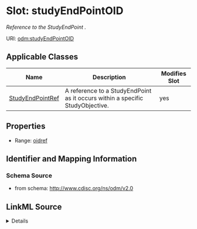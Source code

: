# Slot: studyEndPointOID


_Reference to the StudyEndPoint ._



URI: [odm:studyEndPointOID](http://www.cdisc.org/ns/odm/v2.0/studyEndPointOID)



<!-- no inheritance hierarchy -->




## Applicable Classes

| Name | Description | Modifies Slot |
| --- | --- | --- |
[StudyEndPointRef](StudyEndPointRef.md) | A reference to a StudyEndPoint as it occurs within a specific StudyObjective. |  yes  |







## Properties

* Range: [oidref](oidref.md)





## Identifier and Mapping Information







### Schema Source


* from schema: http://www.cdisc.org/ns/odm/v2.0




## LinkML Source

<details>
```yaml
name: studyEndPointOID
description: Reference to the StudyEndPoint .
from_schema: http://www.cdisc.org/ns/odm/v2.0
rank: 1000
alias: studyEndPointOID
domain_of:
- StudyEndPointRef
range: oidref

```
</details>